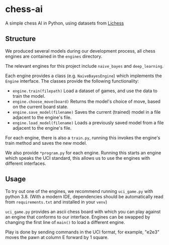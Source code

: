 # chess-ai
A simple chess AI in Python,
using datasets from [Lichess](https://database.lichess.org/)

## Structure

We produced several models during our development process,
all chess engines are contained in the `engines` directory.

The relevant engines for this project include `naive_bayes` and `deep_learning`.

Each engine provides a class (e.g. `NaiveBayesEngine`) which implements the `Engine` interface.
The classes provide the following functionality:
* `engine.train(filepath)` Load a dataset of games,
  and use the data to train the model.
* `engine.choose_move(board)` Returns the model's choice of move, 
  based on the current board state. 
* `engine.save_model(filename)` Saves the current (trained) model in a file 
  adjacent to the engine's file.
* `engine.load_model(filename)` Loads a previously saved model from a file
  adjacent to the engine's file.

For each engine, there is also a `train.py`, running this 
invokes the engine's train method and saves the new model.

We also provide `*program.py` for each engine.
Running this starts an engine which speaks the UCI standard,
this allows us to use the engines with different interfaces.

## Usage

To try out one of the engines, we recommend running `uci_game.py`
with python 3.8. (With a modern IDE, dependencies should be automatically read
from `requirements.txt` and installed in your `venv`)

`uci_game.py` provides an ascii chess board with which you can play against
an engine that conforms to our interface. 
Engines can be swapped by changing the first line of `main()` to load
a different engine.

Play is done by sending commands in the UCI format,
for example, "e2e3" moves the pawn at column E forward by 1 square.



